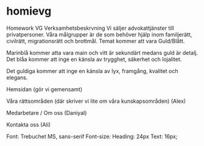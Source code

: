 # homievg
Homework VG
Verksamhetsbeskrvning
Vi säljer advokattjänster till privatpersoner. Våra målgrupper är de som behöver hjälp inom familjerätt, civilrätt, migrationsrätt och brottmål.
Temat kommer att vara Guld/Blått.

Marinblå kommer atta vara main och vitt är sekundärt medans guld är detalj.
Det blåa kommer att inge en känsla av trygghet, säkerhet och lojalitet.

Det guldiga kommer att inge en känsla av lyx, framgång, kvalitet och elegans.

Hemsidan (gör vi gemensamt)

Våra rättsområden (där skriver vi lite om våra kunskapsområden) (Alex)

Medarbetare / Om oss (Daniyal)

Kontakta oss (Ali)

Font: Trebuchet MS, sans-serif
Font-size: Heading: 24px Text: 16px;